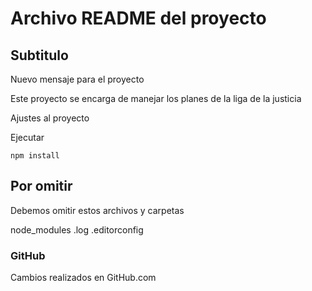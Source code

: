 # Archivo README del proyecto

## Subtitulo

Nuevo mensaje para el proyecto

Este proyecto se encarga de manejar los planes de la liga de la justicia

Ajustes al proyecto

Ejecutar

``
npm install
``

## Por omitir

Debemos omitir estos archivos y carpetas

node_modules
.log
.editorconfig


### GitHub
Cambios realizados en GitHub.com
